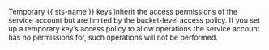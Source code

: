 Temporary {{ sts-name }} keys inherit the access permissions of the service account but are limited by the bucket-level access policy. If you set up a temporary key’s access policy to allow operations the service account has no permissions for, such operations will not be performed.
